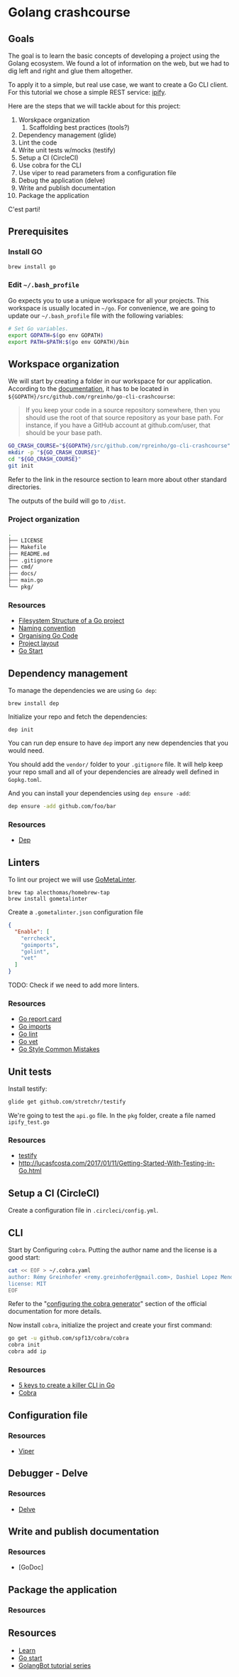 # Golang crashcourse

## Goals

The goal is to learn the basic concepts of developing a project using the Golang ecosystem. We found a lot of
information on the web, but we had to dig left and right and glue them altogether.

To apply it to a simple, but real use case, we want to create a Go CLI client. For this tutorial we chose a simple REST
service: [ipify](https://www.ipify.org/).

Here are the steps that we will tackle about for this project:
1. Worskpace organization
    1. Scaffolding best practices (tools?)
2. Dependency management (glide)
3. Lint the code
4. Write unit tests w/mocks (testify)
5. Setup a CI (CircleCI)
6. Use cobra for the CLI
7. Use viper to read parameters from a configuration file
8. Debug the application (delve)
9. Write and publish documentation
10. Package the application

C'est parti!

## Prerequisites

### Install GO
```bash
brew install go
```

### Edit `~/.bash_profile`

Go expects you to use a unique workspace for all your projects. This workspace is usually located in `~/go`.
For convenience, we are going to update our  `~/.bash_profile` file with the following variables:
```bash
# Set Go variables.
export GOPATH=$(go env GOPATH)
export PATH=$PATH:$(go env GOPATH)/bin
```

## Workspace organization

We will start by creating a folder in our workspace for our application. According to the
[documentation](https://golang.org/doc/code.html#ImportPaths), it has to be located in
`${GOPATH}/src/github.com/rgreinho/go-cli-crashcourse`:
> If you keep your code in a source repository somewhere, then you should use the root of that source repository as your base path. For instance, if you have a GitHub account at github.com/user, that should be your base path.

```bash
GO_CRASH_COURSE="${GOPATH}/src/github.com/rgreinho/go-cli-crashcourse"
mkdir -p "${GO_CRASH_COURSE}"
cd "${GO_CRASH_COURSE}"
git init
```

Refer to the link in the resource section to learn more about other standard directories.

The outputs of the build will go to `/dist`.


### Project organization

```bash
.
├── LICENSE
├── Makefile
├── README.md
├── .gitignore
├── cmd/
├── docs/
├── main.go
└── pkg/
```

### Resources

* [Filesystem Structure of a Go project](https://flaviocopes.com/go-filesystem-structure/)
* [Naming convention](https://talks.golang.org/2014/names.slide#1)
* [Organising Go Code](https://talks.golang.org/2014/organizeio.slide#11)
* [Project layout](https://github.com/golang-standards/project-layout)
* [Go Start](https://github.com/alco/gostart#motivation)

## Dependency management

To manage the dependencies we are using `Go dep`:
```
brew install dep
```

Initialize your repo and fetch the dependencies:
```
dep init
```

You can run dep ensure to have `dep` import any new dependencies that you would need.

You should add the `vendor/` folder to your `.gitignore` file. It will help keep your repo small and all of your
dependencies are already well defined in `Gopkg.toml`.

And you can install your dependencies using `dep ensure -add`:
```bash
dep ensure -add github.com/foo/bar
```

### Resources

* [Dep](https://github.com/golang/dep)

## Linters

To lint our project we will use [GoMetaLinter](https://github.com/alecthomas/gometalinter).

```
brew tap alecthomas/homebrew-tap
brew install gometalinter
```

Create a `.gometalinter.json` configuration file
```json
{
  "Enable": [
    "errcheck",
    "goimports",
    "golint",
    "vet"
  ]
}
```

TODO: Check if we need to add more linters.

### Resources

* [Go report card](https://goreportcard.com/)
* [Go imports](https://godoc.org/golang.org/x/tools/cmd/goimports)
* [Go lint](https://github.com/golang/lint)
* [Go vet](https://golang.org/cmd/vet/)
* [Go Style Common Mistakes](https://golang.org/s/style)

## Unit tests

Install testify:
```bash
glide get github.com/stretchr/testify
```

We're going to test the `api.go` file. In the `pkg` folder, create a file named `ipify_test.go`

### Resources

* [testify](https://github.com/stretchr/testify)
* <http://lucasfcosta.com/2017/01/11/Getting-Started-With-Testing-in-Go.html>

## Setup a CI (CircleCI)

Create a configuration file in `.circleci/config.yml`.

## CLI

Start by Configuring `cobra`. Putting the author name and the license is a good start:
```bash
cat << EOF > ~/.cobra.yaml
author: Rémy Greinhofer <remy.greinhofer@gmail.com>, Dashiel Lopez Mendez <hi@dashiel.me>
license: MIT
EOF
```
Refer to the "[configuring the cobra generator](https://github.com/spf13/cobra/blob/master/cobra/README.md)" section of
the official documentation for more details.

Now install `cobra`, initialize the project and create your first command:
```bash
go get -u github.com/spf13/cobra/cobra
cobra init
cobra add ip
```

### Resources

* [5 keys to create a killer CLI in Go](https://blog.alexellis.io/5-keys-to-a-killer-go-cli/)
* [Cobra](https://github.com/spf13/cobra)

## Configuration file

### Resources

* [Viper](https://github.com/spf13/viper)

## Debugger - Delve

### Resources

* [Delve](https://github.com/derekparker/delve)

## Write and publish documentation

### Resources

* [GoDoc]

## Package the application

### Resources

## Resources

* [Learn](https://github.com/golang/go/wiki/Learn)
* [Go start](https://github.com/alco/gostart)
* [GolangBot tutorial series](https://golangbot.com/learn-golang-series/)
